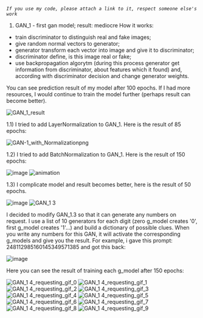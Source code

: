 *`If you use my code, please attach a link to it, respect someone else's work`*

1) GAN_1 - first gan model; result: mediocre
How it works: 
  - train discriminator to distinguish real and fake images;
  - give random normal vectors to generator;
  - generator transform each vector into image and give it to discriminator;
  - discriminator define, is this image real or fake;
  - use backpropagation algorytm (during this process generator get information from discriminator, about features which it found) and, according with discriminator decision and change generator weights.

You can see prediction result of my model after 100 epochs. If I had more resources, I would continue to train the model further (perhaps result can become better).

![GAN_1_result](https://github.com/Petaloptyon/mnist_generator/assets/131547274/0881a6ac-15ad-43db-86ad-fe1891c5d46c)

1.1) I tried to add LayerNormalization to GAN_1. Here is the result of 85 epochs:

![GAN-1_with_Normalizationpng](https://github.com/Petaloptyon/mnist_generator/assets/131547274/d179534f-3aef-4ee1-b191-d49935248351)

1.2) I tried to add BatchNormalization to GAN_1. Here is the result of 150 epochs:

![image](https://github.com/Petaloptyon/mnist_generator/assets/131547274/c08cefe1-6500-425e-9c63-25c7fad1fe5b)
![animation](https://github.com/Petaloptyon/mnist_generator/assets/131547274/0483d19b-2e84-4e13-856d-cb8a56c24a05)

1.3) I complicate model and result becomes better, here is the result of 50 epochs.

![image](https://github.com/Petaloptyon/mnist_generator/assets/131547274/edd69540-3439-4dc1-bc99-45e6ed6ede6e)
![GAN_1 3](https://github.com/Petaloptyon/mnist_generator/assets/131547274/dab02d8d-1a8c-4cab-963d-8e38dcbba809)

I decided to modify GAN_1.3 so that it can generate any numbers on request. I use a list of 10 generators for each digit (zero g_model creates '0', first g_model creates '1'...) and build a dictionary of possible clues. When you write any numbers for this GAN, it will activate the corresponding g_models and give you the result.
For example, i gave this prompt: 248112985160145349571385 and got this back:

![image](https://github.com/Petaloptyon/mnist_generator_by_prompt/assets/131547274/126ecb2a-53e7-43b1-8328-bdcd3ae6cf72)

Here you can see the result of training each g_model after 150 epochs:

![GAN_1 4_requesting_gif_0](https://github.com/Petaloptyon/mnist_generator/assets/131547274/5d80d26b-2353-4953-be1f-448bcf78f754)
![GAN_1 4_requesting_gif_1](https://github.com/Petaloptyon/mnist_generator/assets/131547274/6755ae73-17d3-430b-ad97-dfa5a53de8c6)
![GAN_1 4_requesting_gif_2](https://github.com/Petaloptyon/mnist_generator/assets/131547274/ae4fa14b-e610-4aaf-bad5-f354135b9bb0)
![GAN_1 4_requesting_gif_3](https://github.com/Petaloptyon/mnist_generator/assets/131547274/df5c8223-257e-428b-a2f8-6e8ca1cbac15)
![GAN_1 4_requesting_gif_4](https://github.com/Petaloptyon/mnist_generator/assets/131547274/28c1a5be-dbad-4890-8cd5-ddd3270d8f17)
![GAN_1 4_requesting_gif_5](https://github.com/Petaloptyon/mnist_generator/assets/131547274/706de46e-8b07-40cf-a170-51509b40d89f)
![GAN_1 4_requesting_gif_6](https://github.com/Petaloptyon/mnist_generator/assets/131547274/9ab97b04-044e-4fa0-81c3-4dcd2636b5dc)
![GAN_1 4_requesting_gif_7](https://github.com/Petaloptyon/mnist_generator/assets/131547274/c8a6ba51-52a1-49af-8652-1bdc4ccbd423)
![GAN_1 4_requesting_gif_8](https://github.com/Petaloptyon/mnist_generator/assets/131547274/4f298a0a-8cd8-4dec-af98-192a76c8b2a3)
![GAN_1 4_requesting_gif_9](https://github.com/Petaloptyon/mnist_generator/assets/131547274/42a67a4d-c5a9-4646-ad12-66fc12e95880)

